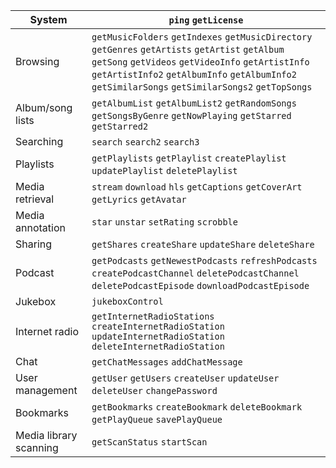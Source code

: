 | System                 | `ping`                `getLicense`                           |
| ---------------------- | ------------------------------------------------------------ |
| Browsing               | `getMusicFolders`                `getIndexes`                `getMusicDirectory`                `getGenres`                `getArtists`                `getArtist`                `getAlbum`                `getSong`                `getVideos`                `getVideoInfo`                `getArtistInfo`                `getArtistInfo2`                `getAlbumInfo`                `getAlbumInfo2`                `getSimilarSongs`                `getSimilarSongs2`                `getTopSongs` |
| Album/song lists       | `getAlbumList`                `getAlbumList2`                `getRandomSongs`                `getSongsByGenre`                `getNowPlaying`                `getStarred`                `getStarred2` |
| Searching              | `search`                `search2`                `search3`   |
| Playlists              | `getPlaylists`                `getPlaylist`                `createPlaylist`                `updatePlaylist`                `deletePlaylist` |
| Media retrieval        | `stream`                `download`                `hls`                `getCaptions`                `getCoverArt`                `getLyrics`                `getAvatar` |
| Media annotation       | `star`                `unstar`                `setRating`                `scrobble` |
| Sharing                | `getShares`                `createShare`                `updateShare`                `deleteShare` |
| Podcast                | `getPodcasts`                `getNewestPodcasts`                `refreshPodcasts`                `createPodcastChannel`                `deletePodcastChannel`                `deletePodcastEpisode`                `downloadPodcastEpisode` |
| Jukebox                | `jukeboxControl`                                             |
| Internet radio         | `getInternetRadioStations`                `createInternetRadioStation`                `updateInternetRadioStation`                `deleteInternetRadioStation` |
| Chat                   | `getChatMessages`                `addChatMessage`            |
| User management        | `getUser`                `getUsers`                `createUser`                `updateUser`                `deleteUser`                `changePassword` |
| Bookmarks              | `getBookmarks`                `createBookmark`                `deleteBookmark`                `getPlayQueue`                `savePlayQueue` |
| Media library scanning | `getScanStatus`                `startScan`                   |